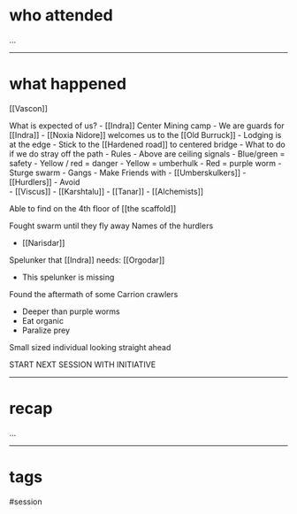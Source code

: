 # who attended

...

---
# what happened

[[Vascon]]

What is expected of us?
	- [[Indra]] Center Mining camp
	- We are guards for [[Indra]]
	- [[Noxia Nidore]] welcomes us to the [[Old Burruck]]
	- Lodging is at the edge
	- Stick to the [[Hardened road]] to centered bridge
		- What to do if we do stray off the path
	- Rules
		- Above are ceiling signals
			- Blue/green = safety
			- Yellow / red = danger
				- Yellow = umberhulk
				- Red = purple worm
			- Sturge swarm
		- Gangs
			- Make Friends with
				- [[Umberskulkers]]
				- [[Hurdlers]]
			- Avoid			
				- [[Viscus]]
				- [[Karshtalu]]
				- [[Tanar]]
				- [[Alchemists]]

Able to find on the 4th floor of [[the scaffold]]

Fought swarm until they fly away
Names of the hurdlers

- [[Narisdar]]



Spelunker that [[Indra]] needs: [[Orgodar]]
- This spelunker is missing

Found the aftermath of some Carrion crawlers

- Deeper than purple worms
- Eat organic
- Paralize prey

Small sized individual looking straight ahead

START NEXT SESSION WITH INITIATIVE

---
# recap

...

---
# tags

#session